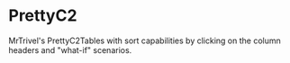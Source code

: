 # PrettyC2

MrTrivel's PrettyC2Tables with sort capabilities by clicking on the column headers and "what-if" scenarios.

